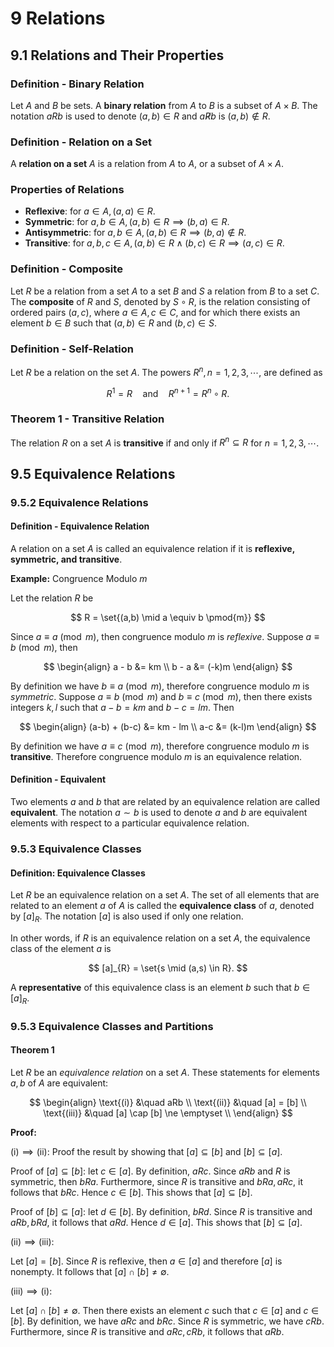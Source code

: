 # 9 Relations

## 9.1 Relations and Their Properties

### Definition - Binary Relation

Let $A$ and $B$ be sets. A **binary relation** from $A$ to $B$ is a subset of $A \times B$. The notation $aRb$ is used to denote $(a,b) \in R$ and $a \not R b$ is $(a,b) \not \in R$.

### Definition - Relation on a Set

A **relation on a set** $A$ is a relation from $A$ to $A$, or a subset of $A \times A$.

### Properties of Relations

- **Reflexive**: for $a \in A, (a,a) \in R$.
- **Symmetric**: for $a, b \in A, (a,b) \in R \implies (b,a) \in R$.
- **Antisymmetric**: for $a, b \in A, (a,b) \in R \implies (b,a) \notin R$.
- **Transitive**: for $a,b,c \in A, (a,b) \in R \land (b,c) \in R \implies (a,c) \in R$.

### Definition - Composite

Let $R$ be a relation from a set $A$ to a set $B$ and $S$ a relation from $B$ to a set $C$. The **composite** of $R$ and $S$, denoted by $S \circ R$, is the relation consisting of ordered pairs $(a,c)$, where $a \in A, c \in C$, and for which there exists an element $b \in B$ such that $(a,b) \in R$ and $(b,c) \in S$.

### Definition - Self-Relation

Let $R$ be a relation on the set $A$. The powers $R^{n}, n = 1, 2, 3, \cdots$, are defined as

$$
R^{1} = R \quad \text{and} \quad R^{n+1} = R^{n} \circ R.
$$

### Theorem 1 - Transitive Relation

The relation $R$ on a set $A$ is **transitive** if and only if $R^{n} \subseteq R$ for $n = 1, 2, 3, \cdots$.

## 9.5 Equivalence Relations

### 9.5.2 Equivalence Relations

#### Definition - Equivalence Relation

A relation on a set $A$ is called an equivalence relation if it is **reflexive, symmetric, and transitive**.

**Example:** Congruence Modulo $m$

Let the relation $R$ be

$$
R = \set{(a,b) \mid a \equiv b \pmod{m}}
$$

Since $a \equiv a \pmod{m}$, then congruence modulo $m$ is *reflexive*. Suppose $a \equiv b \pmod{m}$, then

$$
\begin{align}
a - b &= km \\
b - a &= (-k)m
\end{align}
$$

By definition we have $b \equiv a \pmod{m}$, therefore congruence modulo $m$ is *symmetric*. Suppose $a \equiv b \pmod{m}$ and $b \equiv c \pmod{m}$, then there exists integers $k, l$ such that $a - b = km$ and $b - c = lm$. Then

$$
\begin{align}
(a-b) + (b-c) &= km - lm \\
a-c &= (k-l)m
\end{align}
$$

By definition we have $a \equiv c \pmod{m}$, therefore congruence modulo $m$ is **transitive**. Therefore congruence modulo $m$ is an equivalence relation.

#### Definition - Equivalent

Two elements $a$ and $b$ that are related by an equivalence relation are called **equivalent**. The notation $a \sim b$  is used to denote $a$ and $b$ are equivalent elements with respect to a particular equivalence relation.

### 9.5.3 Equivalence Classes

#### Definition: Equivalence Classes

Let $R$ be an equivalence relation on a set $A$. The set of all elements that are related to an element $a$ of $A$ is called the **equivalence class** of $a$, denoted by $[a]_{R}$. The notation $[a]$ is also used if only one relation.

In other words, if $R$ is an equivalence relation on a set $A$, the equivalence class of the element $a$ is

$$
[a]_{R} = \set{s \mid (a,s) \in R}.
$$

A **representative** of this equivalence class is an element $b$ such that $b \in [a]_{R}$.

### 9.5.3 Equivalence Classes and Partitions

#### Theorem 1

Let $R$ be an *equivalence relation* on a set $A$. These statements for elements $a, b$ of $A$ are equivalent:

$$
\begin{align}
\text{(i)} &\quad aRb \\
\text{(ii)} &\quad [a] = [b] \\
\text{(iii)} &\quad [a] \cap [b] \ne \emptyset \\
\end{align}
$$

**Proof:**

$\text{(i)} \implies \text{(ii)}$: Proof the result by showing that $[a] \subseteq [b]$ and $[b] \subseteq [a]$.

Proof of $[a] \subseteq [b]$: let $c \in [a]$. By definition, $aRc$. Since $aRb$ and $R$ is symmetric, then $bRa$. Furthermore, since $R$ is transitive and $bRa, aRc$, it follows that $bRc$. Hence $c \in [b]$. This shows that $[a] \subseteq [b]$.

Proof of $[b] \subseteq [a]$: let $d \in [b]$. By definition, $bRd$. Since $R$ is transitive and $aRb, bRd$, it follows that $aRd$. Hence $d \in [a]$. This shows that $[b] \subseteq [a]$.

$\text{(ii)} \implies \text{(iii)}$:

Let $[a] = [b]$. Since $R$ is reflexive, then $a \in [a]$ and therefore $[a]$ is nonempty. It follows that $[a] \cap [b] \ne \emptyset$.

$\text{(iii)} \implies \text{(i)}$:

Let $[a] \cap [b] \ne \emptyset$. Then there exists an element $c$ such that $c \in [a]$ and $c \in [b]$. By definition, we have $aRc$ and $bRc$. Since $R$ is symmetric, we have $cRb$. Furthermore, since $R$ is transitive and $aRc, cRb$, it follows that $aRb$.


